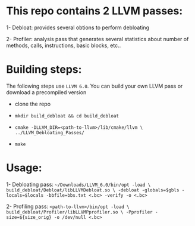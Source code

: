 This repo contains 2 LLVM passes:
=================================

1- Debloat: provides several obtions to perform debloating 

2- Profiler: analysis pass that generates several statistics about number of methods, calls, instructions, basic blocks, etc..


Building steps:
===============

The following steps use `LLVM 6.0`. You can build your own LLVM pass or download a precompiled version

- clone the repo

- `mkdir build_debloat && cd build_debloat`

- `cmake -DLLVM_DIR=<path-to-llvm>/lib/cmake/llvm \
		../LLVM_Debloating_Passes/`
- `make`

Usage:
======
 
1- Debloating pass: `~/Downloads/LLVM_6.0/bin/opt -load \
	build_debloat/Debloat/libLLVMDebloat.so \
 	-debloat -globals=$gbls -locals=$locals -bbfile=bbs.txt
	 <.bc> -verify -o <.bc>`

2- Profiling pass: `<path-to-llvm>/bin/opt -load \
	build_debloat/Profiler/libLLVMPprofiler.so \
 -Pprofiler -size=${size_orig} -o /dev/null <.bc>`
